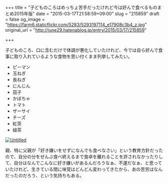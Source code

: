 +++
title = "子どものころはめっちょ苦手だったけれど今は好んで食べるものまとめ2015年版"
date = "2015-03-17T21:58:59+09:00"
slug = "215859"
draft = false
og_image = "https://farm6.staticflickr.com/5283/5293197114_e17908c3b4_z.jpg"
original_url = "http://june29.hatenablog.jp/entry/2015/03/17/215859"

+++

<p>子どものころ、口に含むだけで体調が悪化していたけれど、今では自ら好んで食事に取り入れているような食物を思い付くまま列挙してみたい。</p>

<ul>
<li>ピーマン</li>
<li>玉ねぎ</li>
<li>長ねぎ</li>
<li>にんじん</li>
<li>茄子</li>
<li>かぼちゃ</li>
<li>トマト</li>
<li>ザーサイ</li>
<li>チーズ</li>
<li>紅茶</li>
<li>緑茶</li>
</ul>
<p><a href="https://www.flickr.com/photos/june29/5293197114" title="Untitled by Jun OHWADA, on Flickr"><img src="https://farm6.staticflickr.com/5283/5293197114_e17908c3b4_z.jpg" alt="Untitled"></a></p>
<p>親、特に父親が「好き嫌いをせずになんでも食べなさい」という教育方針だったので、自分の分をぜんぶ食べ終えるまで食卓を離れることを許されなかったりして、自分はなんでこんなに好き嫌いがあるんだろうなぁ、不運だなぁ、と思っていたけれど、生きている間に味覚はどんどん変わってきたから、あの苦労はなんだったのだろう、という気持ちもある。</p>
